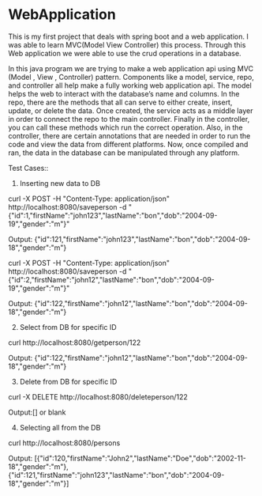 # WebApplication

This is my first project that deals with spring boot and a web application. I was able to learn MVC(Model View Controller)
this process. Through this Web application we were able to use the crud operations in a database.




In this java program we are trying to make a web application api using MVC (Model , View , Controller) pattern. Components like a model, service, repo, and controller all help make a fully working web application api. The model helps the web to interact with the database’s name and columns. In the repo, there are the methods that all can serve to either create, insert, update, or delete the data. Once created, the service acts as a middle layer in order to connect the repo to the main controller. Finally in the controller, you can call these methods which run the correct operation. Also, in the controller, there are certain annotations that are needed in order to run the code and view the data from different platforms. Now, once compiled and ran, the data in the database can be manipulated through any platform.

Test Cases::

1. Inserting new data to DB

curl -X POST -H "Content-Type: application/json" http://localhost:8080/saveperson -d 
"{\"id\":1,\"firstName\":\"john123\",\"lastName\":\"bon\",\"dob\":\"2004-09-19\",\"gender\":\"m\"}"

Output:
{"id":121,"firstName":"john123","lastName":"bon","dob":"2004-09-18","gender":"m"}

 curl -X POST -H "Content-Type: application/json" http://localhost:8080/saveperson -d 
"{\"id\":2,\"firstName\":\"john12\",\"lastName\":\"bon\",\"dob\":\"2004-09-19\",\"gender\":\"m\"}"

Output:
{"id":122,"firstName":"john12","lastName":"bon","dob":"2004-09-18","gender":"m"}


2. Select from DB for specific ID

curl http://localhost:8080/getperson/122

Output:
{"id":122,"firstName":"john12","lastName":"bon","dob":"2004-09-18","gender":"m"}


3. Delete from DB for specific ID

curl -X DELETE  http://localhost:8080/deleteperson/122

Output:[] or blank



4. Selecting all from the DB

curl http://localhost:8080/persons

Output:
[{"id":120,"firstName":"John2","lastName":"Doe","dob":"2002-11-18","gender":"m"},{"id":121,"firstName":"john123","lastName":"bon","dob":"2004-09-18","gender":"m"}]

